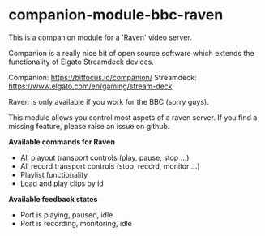 # companion-module-bbc-raven

This is a companion module for a 'Raven' video server.

Companion is a really nice bit of open source software which extends the functionality 
of Elgato Streamdeck devices.

Companion: https://bitfocus.io/companion/
Streamdeck: https://www.elgato.com/en/gaming/stream-deck

Raven is only available if you work for the BBC (sorry guys).

This module allows you control most aspets of a raven server.
If you find a missing feature, please raise an issue on github.

**Available commands for Raven**

* All playout transport controls (play, pause, stop ...)
* All record transport controls (stop, record, monitor ...)
* Playlist functionality
* Load and play clips by id

**Available feedback states**

* Port is playing, paused, idle
* Port is recording, monitoring, idle

